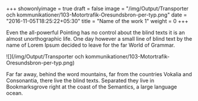 +++
showonlyimage = true
draft = false
image = "/img/Output/Transporter och kommunikationer/103-Motortrafik-Oresundsbron-per-typ.png"
date = "2016-11-05T18:25:22+05:30"
title = "Name of the work 1"
weight = 0
+++

Even the all-powerful Pointing has no control about the blind texts it is an almost unorthographic life. One day however a small line of blind text by the name of Lorem Ipsum decided to leave for the far World of Grammar.
<!--more-->

![](/img/Output/Transporter och kommunikationer/103-Motortrafik-Oresundsbron-per-typ.png)

Far far away, behind the word mountains, far from the countries Vokalia and Consonantia, there live the blind texts. Separated they live in Bookmarksgrove right at the coast of the Semantics, a large language ocean.

